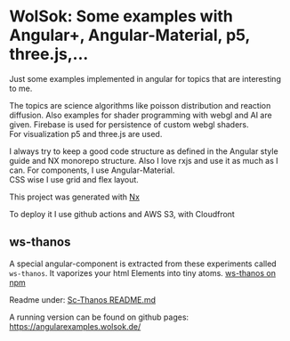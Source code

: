 # WolSok: Some examples with Angular+, Angular-Material, p5, three.js,...

Just some examples implemented in angular for topics that are interesting to me.

The topics are science algorithms like poisson distribution and reaction diffusion. Also examples for shader programming
with webgl and AI are given. Firebase is used for persistence of custom webgl shaders.  
For visualization p5 and three.js are used.

I always try to keep a good code structure as defined in the Angular style guide and NX monorepo structure. Also I love
rxjs and use it as much as I can. For components, I use Angular-Material.    
CSS wise I use grid and flex layout.

This project was generated with [Nx](https://nx.dev/l/a/getting-started/intro)

To deploy it I use github actions and AWS S3, with Cloudfront

## ws-thanos

A special angular-component is extracted from these experiments called `ws-thanos`. It vaporizes your html Elements into
tiny atoms.
[ws-thanos on npm](https://www.npmjs.com/package/ws-thanos)

Readme under: [Sc-Thanos README.md](./libs/public/ws-thanos/README.md)

A running version can be found on github pages: https://angularexamples.wolsok.de/
